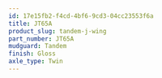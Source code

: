 ```yaml
---
id: 17e15fb2-f4cd-4bf6-9cd3-04cc23553f6a
title: JT65A
product_slug: tandem-j-wing
part_number: JT65A
mudguard: Tandem
finish: Gloss
axle_type: Twin
---
```

